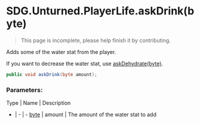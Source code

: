 # SDG.Unturned.PlayerLife.askDrink(byte)

> This page is incomplete, please help finish it by contributing.

Adds some of the water stat from the player.

If you want to decrease the water stat, use [askDehydrate(byte)](scripting/sdg/unturned/playerlife/askdehydrate).

```C#
public void askDrink(byte amount);
```

### Parameters:

Type | Name | Description
- | - | -
[byte](https://docs.microsoft.com/en-us/dotnet/api/system.byte?view=netframework-3.5) | amount | The amount of the water stat to add